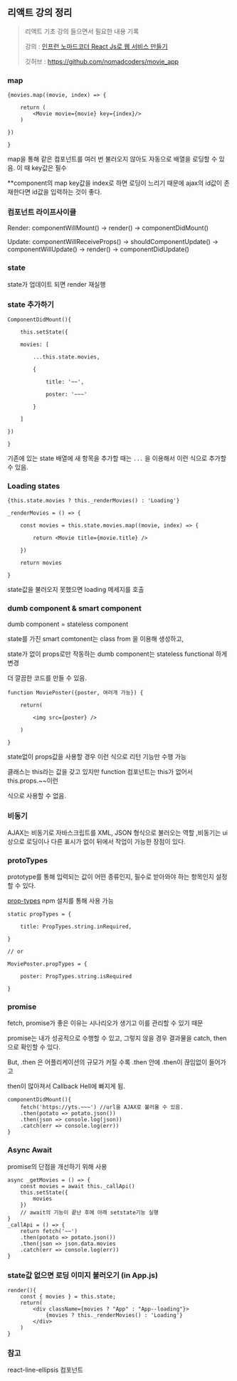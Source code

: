 ## 리액트 강의 정리

> 리액트 기초 강의 들으면서 필요한 내용 기록
>
> 강의 : [인프런 노마드코더 React Js로 웹 서비스 만들기](https://www.inflearn.com/course/reactjs-web/)
>
> 깃허브 : https://github.com/nomadcoders/movie_app



### map


```react
{movies.map((movie, index) => {

	return (
    	<Movie movie={movie} key={index}/>
    )

})

}
```

map을 통해 같은 컴포넌트를 여러 번 불러오지 않아도 자동으로 배열을 로딩할 수 있음. 이 때 key값은 필수

**component의 map key값을 index로 하면 로딩이 느리기 때문에 ajax의 id값이 존재한다면 id값을 입력하는 것이 좋다.



### 컴포넌트 라이프사이클

Render: componentWillMount() -> render() -> componentDidMount() 

Update: componentWillReceiveProps() -> shouldComponentUpdate() -> componentWillUpdate() -> render() -> componentDidUpdate() 



### state

state가 업데이트 되면 render 재실행



### state 추가하기

```react
ComponentDidMount(){

	this.setState({

	movies: [

		...this.state.movies,

		{

			title: '~~',

			poster: '~~~'

		}

	]

})

}

```

기존에 있는 state 배열에 새 항목을 추가할 때는 ```...``` 을 이용해서 이런 식으로 추가할 수 있음.



### Loading states

```react
{this.state.movies ? this._renderMovies() : 'Loading'}

_renderMovies = () => {

	const movies = this.state.movies.map((movie, index) => {

		return <Movie title={movie.title} />

	})

	return movies

}

```

state값을 불러오지 못했으면 loading 메세지를 호출



### dumb component & smart component

dumb component = stateless component

state를 가진 smart comtonent는 class from 을 이용해 생성하고,

state가 없이 props로만 작동하는 dumb component는 stateless functional 하게 변경

더 깔끔한 코드를 만들 수 있음.



```react
function MoviePoster({poster, 여러개 가능}) {

	return(

		<img src={poster} />

	)

}

```



state없이 props값을 사용할 경우 이런 식으로 리턴 기능만 수행 가능

클래스는 this라는 값을 갖고 있지만 function 컴포넌트는 this가 없어서 this.props.~~이런 

식으로 사용할 수 없음. 



### 비동기

AJAX는 비동기로 자바스크립트를 XML, JSON 형식으로 불러오는 역할  ,비동기는  ui상으로 로딩이나 다른 표시가 없이 뒤에서 작업이 가능한 장점이 있다.



### protoTypes

prototype를 통해 입력되는 값이 어떤 종류인지, 필수로 받아와야 하는 항목인지 설정할 수 있다. 

[prop-types](https://www.npmjs.com/package/prop-types) npm 설치를 통해 사용 가능

```react
static propTypes = {

	title: PropTypes.string.inRequired,

}

// or

MoviePoster.propTypes = {

	poster: PropTypes.string.isRequired

}
```



### promise 

fetch, promise가 좋은 이유는 시나리오가 생기고 이를 관리할 수 있기 때문

promise는 내가 성공적으로 수행할 수 있고, 그렇지 않을 경우 결과물을 catch, then으로 확인할 수 있다.

But, .then 은 어플리케이션의 규모가 커질 수록 .then 안에 .then이 끊임없이 들어가고

then이 많아져서 Callback Hell에 빠지게 됨.

```react
componentDidMount(){
    fetch('https://yts.~~~') //url을 AJAX로 불러올 수 있음.
    .then(potato => potato.json())
    .then(json => console.log(json))
    .catch(err => console.log(err))
}
```



### Async Await

promise의 단점을 개선하기 위해 사용

```react
async _getMovies = () => {
    const movies = await this._callApi()
    this.setState({
        movies
    })
    // await의 기능이 끝난 후에 아래 setstate기능 실행
}
_callApi = () => {
    return fetch('~~')
    .then(potato => potato.json())
    .then(json => json.data.movies
    .catch(err => console.log(err))
}
```



### state값 없으면 로딩 이미지 불러오기 (in App.js)

```react
render(){
    const { movies } = this.state;
    return(
    	<div className={movies ? "App" : "App--loading"}>
        	{movies ? this._renderMovies() : 'Loading'}
        </div>
    )
}
```





### 참고

react-line-ellipsis 컴포넌트